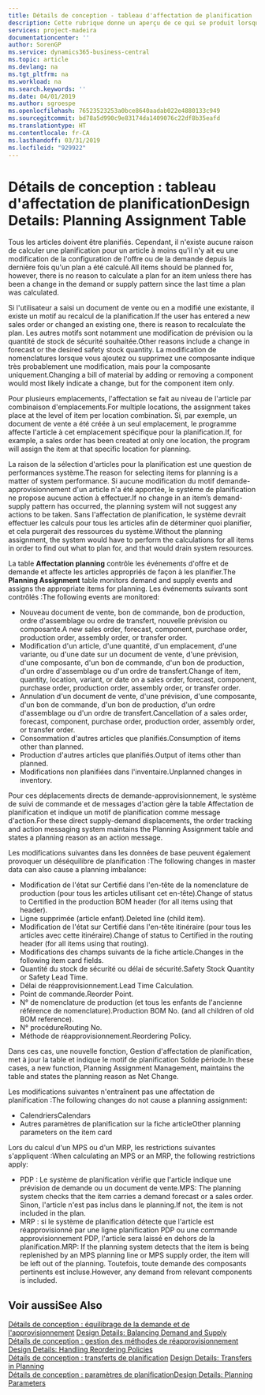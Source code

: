 ```yaml
---
title: Détails de conception - tableau d'affectation de planification | Microsoft Docs
description: Cette rubrique donne un aperçu de ce qui se produit lorsque vous modifiez la planification d'un article.
services: project-madeira
documentationcenter: ''
author: SorenGP
ms.service: dynamics365-business-central
ms.topic: article
ms.devlang: na
ms.tgt_pltfrm: na
ms.workload: na
ms.search.keywords: ''
ms.date: 04/01/2019
ms.author: sgroespe
ms.openlocfilehash: 76523523253a0bce8640aadab022e4880133c949
ms.sourcegitcommit: bd78a5d990c9e83174da1409076c22df8b35eafd
ms.translationtype: HT
ms.contentlocale: fr-CA
ms.lasthandoff: 03/31/2019
ms.locfileid: "929922"
---
```

# <a name="design-details-planning-assignment-table"></a><span data-ttu-id="14234-103">Détails de conception : tableau d'affectation de planification</span><span class="sxs-lookup"><span data-stu-id="14234-103">Design Details: Planning Assignment Table</span></span>
<span data-ttu-id="14234-104">Tous les articles doivent être planifiés. Cependant, il n'existe aucune raison de calculer une planification pour un article à moins qu'il n'y ait eu une modification de la configuration de l'offre ou de la demande depuis la dernière fois qu'un plan a été calculé.</span><span class="sxs-lookup"><span data-stu-id="14234-104">All items should be planned for, however, there is no reason to calculate a plan for an item unless there has been a change in the demand or supply pattern since the last time a plan was calculated.</span></span>  

<span data-ttu-id="14234-105">Si l'utilisateur a saisi un document de vente ou en a modifié une existante, il existe un motif au recalcul de la planification.</span><span class="sxs-lookup"><span data-stu-id="14234-105">If the user has entered a new sales order or changed an existing one, there is reason to recalculate the plan.</span></span> <span data-ttu-id="14234-106">Les autres motifs sont notamment une modification de prévision ou la quantité de stock de sécurité souhaitée.</span><span class="sxs-lookup"><span data-stu-id="14234-106">Other reasons include a change in forecast or the desired safety stock quantity.</span></span> <span data-ttu-id="14234-107">La modification de nomenclatures lorsque vous ajoutez ou supprimez une composante indique très probablement une modification, mais pour la composante uniquement.</span><span class="sxs-lookup"><span data-stu-id="14234-107">Changing a bill of material by adding or removing a component would most likely indicate a change, but for the component item only.</span></span>  

<span data-ttu-id="14234-108">Pour plusieurs emplacements, l'affectation se fait au niveau de l'article par combinaison d'emplacements.</span><span class="sxs-lookup"><span data-stu-id="14234-108">For multiple locations, the assignment takes place at the level of item per location combination.</span></span> <span data-ttu-id="14234-109">Si, par exemple, un document de vente a été créée à un seul emplacement, le programme affecte l'article à cet emplacement spécifique pour la planification.</span><span class="sxs-lookup"><span data-stu-id="14234-109">If, for example, a sales order has been created at only one location, the program will assign the item at that specific location for planning.</span></span>  

<span data-ttu-id="14234-110">La raison de la sélection d'articles pour la planification est une question de performances système.</span><span class="sxs-lookup"><span data-stu-id="14234-110">The reason for selecting items for planning is a matter of system performance.</span></span> <span data-ttu-id="14234-111">Si aucune modification du motif demande-approvisionnement d'un article n'a été apportée, le système de planification ne propose aucune action à effectuer.</span><span class="sxs-lookup"><span data-stu-id="14234-111">If no change in an item’s demand-supply pattern has occurred, the planning system will not suggest any actions to be taken.</span></span> <span data-ttu-id="14234-112">Sans l'affectation de planification, le système devrait effectuer les calculs pour tous les articles afin de déterminer quoi planifier, et cela purgerait des ressources du système.</span><span class="sxs-lookup"><span data-stu-id="14234-112">Without the planning assignment, the system would have to perform the calculations for all items in order to find out what to plan for, and that would drain system resources.</span></span>  

<span data-ttu-id="14234-113">La table **Affectation planning** contrôle les événements d'offre et de demande et affecte les articles appropriés de façon à les planifier.</span><span class="sxs-lookup"><span data-stu-id="14234-113">The **Planning Assignment** table monitors demand and supply events and assigns the appropriate items for planning.</span></span> <span data-ttu-id="14234-114">Les événements suivants sont contrôlés :</span><span class="sxs-lookup"><span data-stu-id="14234-114">The following events are monitored:</span></span>  

* <span data-ttu-id="14234-115">Nouveau document de vente, bon de commande, bon de production, ordre d'assemblage ou ordre de transfert, nouvelle prévision ou composante.</span><span class="sxs-lookup"><span data-stu-id="14234-115">A new sales order, forecast, component, purchase order, production order, assembly order, or transfer order.</span></span>  
* <span data-ttu-id="14234-116">Modification d'un article, d'une quantité, d'un emplacement, d'une variante, ou d'une date sur un document de vente, d'une prévision, d'une composante, d'un bon de commande, d'un bon de production, d'un ordre d'assemblage ou d'un ordre de transfert.</span><span class="sxs-lookup"><span data-stu-id="14234-116">Change of item, quantity, location, variant, or date on a sales order, forecast, component, purchase order, production order, assembly order, or transfer order.</span></span>  
* <span data-ttu-id="14234-117">Annulation d'un document de vente, d'une prévision, d'une composante, d'un bon de commande, d'un bon de production, d'un ordre d'assemblage ou d'un ordre de transfert.</span><span class="sxs-lookup"><span data-stu-id="14234-117">Cancellation of a sales order, forecast, component, purchase order, production order, assembly order, or transfer order.</span></span>  
* <span data-ttu-id="14234-118">Consommation d'autres articles que planifiés.</span><span class="sxs-lookup"><span data-stu-id="14234-118">Consumption of items other than planned.</span></span>  
* <span data-ttu-id="14234-119">Production d'autres articles que planifiés.</span><span class="sxs-lookup"><span data-stu-id="14234-119">Output of items other than planned.</span></span>  
* <span data-ttu-id="14234-120">Modifications non planifiées dans l'inventaire.</span><span class="sxs-lookup"><span data-stu-id="14234-120">Unplanned changes in inventory.</span></span>  

<span data-ttu-id="14234-121">Pour ces déplacements directs de demande-approvisionnement, le système de suivi de commande et de messages d'action gère la table Affectation de planification et indique un motif de planification comme message d'action.</span><span class="sxs-lookup"><span data-stu-id="14234-121">For these direct supply-demand displacements, the order tracking and action messaging system maintains the Planning Assignment table and states a planning reason as an action message.</span></span>  

<span data-ttu-id="14234-122">Les modifications suivantes dans les données de base peuvent également provoquer un déséquilibre de planification :</span><span class="sxs-lookup"><span data-stu-id="14234-122">The following changes in master data can also cause a planning imbalance:</span></span>  

* <span data-ttu-id="14234-123">Modification de l'état sur Certifié dans l'en-tête de la nomenclature de production (pour tous les articles utilisant cet en-tête).</span><span class="sxs-lookup"><span data-stu-id="14234-123">Change of status to Certified in the production BOM header (for all items using that header).</span></span>  
* <span data-ttu-id="14234-124">Ligne supprimée (article enfant).</span><span class="sxs-lookup"><span data-stu-id="14234-124">Deleted line (child item).</span></span>  
* <span data-ttu-id="14234-125">Modification de l'état sur Certifié dans l'en-tête itinéraire (pour tous les articles avec cette itinéraire).</span><span class="sxs-lookup"><span data-stu-id="14234-125">Change of status to Certified in the routing header (for all items using that routing).</span></span>  
* <span data-ttu-id="14234-126">Modifications des champs suivants de la fiche article.</span><span class="sxs-lookup"><span data-stu-id="14234-126">Changes in the following item card fields.</span></span>  
* <span data-ttu-id="14234-127">Quantité du stock de sécurité ou délai de sécurité.</span><span class="sxs-lookup"><span data-stu-id="14234-127">Safety Stock Quantity or Safety Lead Time.</span></span>  
* <span data-ttu-id="14234-128">Délai de réapprovisionnement.</span><span class="sxs-lookup"><span data-stu-id="14234-128">Lead Time Calculation.</span></span>  
* <span data-ttu-id="14234-129">Point de commande.</span><span class="sxs-lookup"><span data-stu-id="14234-129">Reorder Point.</span></span>  
* <span data-ttu-id="14234-130">N° de nomenclature de production (et tous les enfants de l'ancienne référence de nomenclature).</span><span class="sxs-lookup"><span data-stu-id="14234-130">Production BOM No. (and all children of old BOM reference).</span></span>  
* <span data-ttu-id="14234-131">N° procédure</span><span class="sxs-lookup"><span data-stu-id="14234-131">Routing No.</span></span>  
* <span data-ttu-id="14234-132">Méthode de réapprovisionnement.</span><span class="sxs-lookup"><span data-stu-id="14234-132">Reordering Policy.</span></span>  

<span data-ttu-id="14234-133">Dans ces cas, une nouvelle fonction, Gestion d'affectation de planification, met à jour la table et indique le motif de planification Solde période.</span><span class="sxs-lookup"><span data-stu-id="14234-133">In these cases, a new function, Planning Assignment Management, maintains the table and states the planning reason as Net Change.</span></span>  

<span data-ttu-id="14234-134">Les modifications suivantes n'entraînent pas une affectation de planification :</span><span class="sxs-lookup"><span data-stu-id="14234-134">The following changes do not cause a planning assignment:</span></span>  

* <span data-ttu-id="14234-135">Calendriers</span><span class="sxs-lookup"><span data-stu-id="14234-135">Calendars</span></span>  
* <span data-ttu-id="14234-136">Autres paramètres de planification sur la fiche article</span><span class="sxs-lookup"><span data-stu-id="14234-136">Other planning parameters on the item card</span></span>  

<span data-ttu-id="14234-137">Lors du calcul d'un MPS ou d'un MRP, les restrictions suivantes s'appliquent :</span><span class="sxs-lookup"><span data-stu-id="14234-137">When calculating an MPS or an MRP, the following restrictions apply:</span></span>  

* <span data-ttu-id="14234-138">PDP : Le système de planification vérifie que l'article indique une prévision de demande ou un document de vente.</span><span class="sxs-lookup"><span data-stu-id="14234-138">MPS: The planning system checks that the item carries a demand forecast or a sales order.</span></span> <span data-ttu-id="14234-139">Sinon, l'article n'est pas inclus dans le planning.</span><span class="sxs-lookup"><span data-stu-id="14234-139">If not, the item is not included in the plan.</span></span>  
* <span data-ttu-id="14234-140">MRP : si le système de planification détecte que l'article est réapprovisionné par une ligne planification PDP ou une commande approvisionnement PDP, l'article sera laissé en dehors de la planification.</span><span class="sxs-lookup"><span data-stu-id="14234-140">MRP: If the planning system detects that the item is being replenished by an MPS planning line or MPS supply order, the item will be left out of the planning.</span></span> <span data-ttu-id="14234-141">Toutefois, toute demande des composants pertinents est incluse.</span><span class="sxs-lookup"><span data-stu-id="14234-141">However, any demand from relevant components is included.</span></span>  

## <a name="see-also"></a><span data-ttu-id="14234-142">Voir aussi</span><span class="sxs-lookup"><span data-stu-id="14234-142">See Also</span></span>  
<span data-ttu-id="14234-143">[Détails de conception : équilibrage de la demande et de l'approvisionnement](design-details-balancing-demand-and-supply.md) </span><span class="sxs-lookup"><span data-stu-id="14234-143">[Design Details: Balancing Demand and Supply](design-details-balancing-demand-and-supply.md) </span></span>  
<span data-ttu-id="14234-144">[Détails de conception : gestion des méthodes de réapprovisionnement](design-details-handling-reordering-policies.md) </span><span class="sxs-lookup"><span data-stu-id="14234-144">[Design Details: Handling Reordering Policies](design-details-handling-reordering-policies.md) </span></span>  
<span data-ttu-id="14234-145">[Détails de conception : transferts de planification](design-details-transfers-in-planning.md) </span><span class="sxs-lookup"><span data-stu-id="14234-145">[Design Details: Transfers in Planning](design-details-transfers-in-planning.md) </span></span>  
[<span data-ttu-id="14234-146">Détails de conception : paramètres de planification</span><span class="sxs-lookup"><span data-stu-id="14234-146">Design Details: Planning Parameters</span></span>](design-details-planning-parameters.md)  
